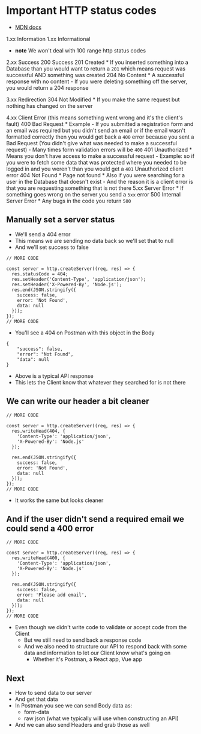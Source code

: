 # Important HTTP status codes
* [MDN docs](https://developer.mozilla.org/en-US/docs/Web/HTTP/Status)

1.xx Information  1.xx Informational

* **note** We won't deal with 100 range http status codes

2.xx Success
200 Success
201 Created
    * If you inserted something into a Database than you would want to return a `201` which means request was successful AND something was created
204 No Content
    *  A successful response with no content
        -  If you were deleting something off the server, you would return a 204 response

3.xx Redirection
304 Not Modified
    * If you make the same request but nothing has changed on the server

4.xx Client Error (this means something went wrong and it's the client's fault)
400 Bad Request
    * Example
        - If you submitted a registration form and an email was required but you didn't send an email or if the email wasn't formatted correctly then you would get back a `400` error because you sent a Bad Request (You didn't give what was needed to make a successful request)
        - Many times form validation errors will be `400`
401 Unauthorized
    * Means you don't have access to make a successful request
        - Example: so if you were to fetch some data that was protected where you needed to be logged in and you weren't than you would get a `401` Unauthorized client error
404 Not Found
    * Page not found
    * Also if you were searching for a user in the Database that doesn't exist
        - And the reason it is a client error is that you are requesting something that is not there
5.xx Server Error
    * If something goes wrong on the server you send a `5xx` error
500 Internal Server Error
    * Any bugs in the code you return `500`

## Manually set a server status
* We'll send a 404 error
* This means we are sending no data back so we'll set that to null
* And we'll set success to false

```
// MORE CODE

const server = http.createServer((req, res) => {
  res.statusCode = 404;
  res.setHeader('Content-Type', 'application/json');
  res.setHeader('X-Powered-By', 'Node.js');
  res.end(JSON.stringify({
    success: false,
    error: 'Not Found',
    data: null
  }));
});
// MORE CODE
```

* You'll see a 404 on Postman with this object in the Body

```
{
    "success": false,
    "error": "Not Found",
    "data": null
}
```

* Above is a typical API response
* This lets the Client know that whatever they searched for is not there

## We can write our header a bit cleaner
```
// MORE CODE

const server = http.createServer((req, res) => {
  res.writeHead(404, {
    'Content-Type': 'application/json',
    'X-Powered-By': 'Node.js'
  });

  res.end(JSON.stringify({
    success: false,
    error: 'Not Found',
    data: null
  }));
});
// MORE CODE
```

* It works the same but looks cleaner

## And if the user didn't send a required email we could send a 400 error
```
// MORE CODE

const server = http.createServer((req, res) => {
  res.writeHead(400, {
    'Content-Type': 'application/json',
    'X-Powered-By': 'Node.js'
  });

  res.end(JSON.stringify({
    success: false,
    error: 'Please add email',
    data: null
  }));
});
// MORE CODE
```

* Even though we didn't write code to validate or accept code from the Client
    - But we still need to send back a response code
    - And we also need to structure our API to respond back with some data and information to let our Client know what's going on
        + Whether it's Postman, a React app, Vue app

## Next
* How to send data to our server
* And get that data 
* In Postman you see we can send Body data as:
    - form-data
    - raw json (what we typically will use when constructing an API)
* And we can also send Headers and grab those as well
